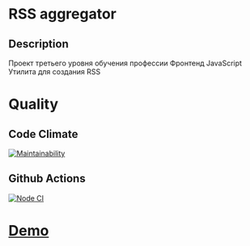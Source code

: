 # RSS aggregator

## Description

Проект третьего уровня обучения профессии Фронтенд JavaScript
Утилита для создания RSS

# Quality

## Code Climate
[![Maintainability](https://api.codeclimate.com/v1/badges/4f2ae2cd398b01b9daa6/maintainability)](https://codeclimate.com/github/BairamovTimur/frontend-project-lvl3/maintainability)

## Github Actions
[![Node CI](https://github.com/BairamovTimur/frontend-project-lvl3/workflows/Node%20CI/badge.svg)](https://github.com/BairamovTimur/frontend-project-lvl3/actions?query=workflow%3A%22Node+CI%22)

# [Demo](https://frontend-project-lvl3.bairamovtimur.vercel.app/)


